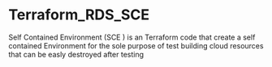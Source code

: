 # Terraform_RDS_SCE
Self Contained Environment (SCE ) is an Terraform code that create a self contained Environment for the sole purpose of test building cloud resources that can be easly destroyed after testing
